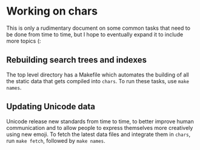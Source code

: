 # Working on chars

This is only a rudimentary document on some common tasks that need to
be done from time to time, but I hope to eventually expand it to
include more topics (:

## Rebuilding search trees and indexes

The top level directory has a Makefile which automates the building of
all the static data that gets compiled into `chars`. To run these
tasks, use `make names`.

## Updating Unicode data

Unicode release new standards from time to time, to better improve
human communication and to allow people to express themselves more
creatively using new emoji. To fetch the latest data files and
integrate them in `chars`, run `make fetch`, followed by `make names`.
